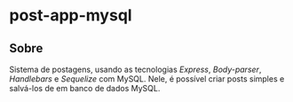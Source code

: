 # post-app-mysql

## Sobre

Sistema de postagens, usando as tecnologias *Express*, *Body-parser*, *Handlebars* e *Sequelize* com MySQL. 
Nele, é possível criar posts simples e salvá-los de em banco de dados MySQL.
